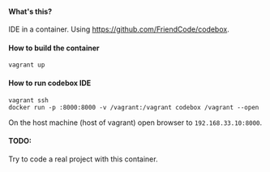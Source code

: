#### What's this?

IDE in a container.  Using https://github.com/FriendCode/codebox.

#### How to build the container

```
vagrant up
```

#### How to run codebox IDE

```
vagrant ssh
docker run -p :8000:8000 -v /vagrant:/vagrant codebox /vagrant --open
```

On the host machine (host of vagrant) open browser to ```192.168.33.10:8000```.

#### TODO:

Try to code a real project with this container.
